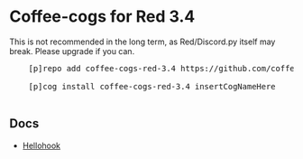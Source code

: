 # Coffee-cogs for Red 3.4

This is not recommended in the long term, as Red/Discord.py itself may break. Please upgrade if you can.

<div title="Replace [p] with your bot's prefix">
  <pre className="p-6 leading-normal whitespace-normal">
    <span className="select-none">[p]</span><span className="select-all sm:select-auto">repo add coffee-cogs-red-3.4 https://github.com/coffeebank/coffee-cogs/tree/red-3.4</span><br />
    <span className="select-none">[p]</span><span className="select-all sm:select-auto">cog install coffee-cogs-red-3.4 insertCogNameHere</span>
  </pre>
</div>

## Docs

- [Hellohook](./hellohook/)

<br />
